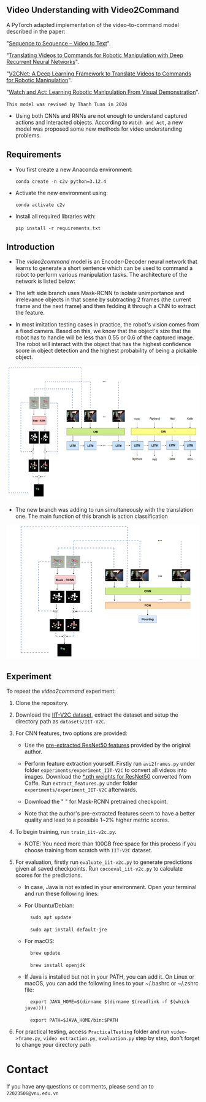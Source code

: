 ## Video Understanding with Video2Command

A PyTorch adapted implementation of the video-to-command model described in the paper:

"[Sequence to Sequence – Video to Text](https://arxiv.org/pdf/1505.00487)".

"[Translating Videos to Commands for Robotic Manipulation with Deep Recurrent Neural Networks](https://sites.google.com/site/video2command/)".

"[V2CNet: A Deep Learning Framework to Translate Videos to Commands for Robotic Manipulation](https://arxiv.org/pdf/1903.10869)".

"[Watch and Act: Learning Robotic Manipulation From Visual Demonstration](https://www.researchgate.net/publication/369127059_Watch_and_Act_Learning_Robotic_Manipulation_From_Visual_Demonstration)".

`This model was revised by Thanh Tuan in 2024`

- Using both CNNs and RNNs are not enough to understand captured actions and interacted objects. According to `Watch and Act`, a new model was proposed some new methods for video understanding problems.

## Requirements
- You first create a new Anaconda environment:

      conda create -n c2v python=3.12.4
- Activate the new environment using:

      conda activate c2v
- Install all required libraries with:

      pip install -r requirements.txt

## Introduction
- The *video2command* model is an Encoder-Decoder neural network that learns to generate a short sentence which can be used to command a robot to perform various manipulation tasks. The architecture of the network is listed below:
  
- The left side branch uses Mask-RCNN to isolate unimportance and irrelevance objects in that scene by subtracting 2 frames (the current frame and the next frame) and then fedding it through a CNN to extract the feature.
  
- In most imitation testing cases in practice, the robot's vision comes from a fixed camera. Based on this, we know that the object's size that the robot has to handle will be less than 0.55 or 0.6 of the captured image. The robot will interact with the object that has the highest confidence score in object detection and the highest probability of being a pickable object.

<p align="center">
  <picture>
    <img alt="image" src="https://github.com/TranThanhTuan2509/video2command-v2/blob/main/images/Translation.png "video2command"" width="600" height="350" style="max-width: 100%;">
  </picture>
</p>

- The new branch was adding to run simultaneously with the translation one. The main function of this branch is action classification

<p align="center">
  <picture>
    <img alt="image" src="https://github.com/TranThanhTuan2509/video2command-v2/blob/main/images/Classification.png "video2command"" width="600" height="350" style="max-width: 100%;">
  </picture>
</p>

## Experiment
To repeat the *video2command* experiment:
1. Clone the repository.

2. Download the [IIT-V2C dataset](https://sites.google.com/site/iitv2c/), extract the dataset and setup the directory path as `datasets/IIT-V2C`.

4. For CNN features, two options are provided:
     - Use the [pre-extracted ResNet50 features](https://drive.google.com/file/d/1Y_YKHB4Bw6MPXj05S36d1G_3rMx73Uv5/view?usp=sharing) provided by the original author.

     - Perform feature extraction yourself. Firstly run `avi2frames.py` under folder `experiments/experiment_IIT-V2C` to convert all videos into images. Download the [*.pth weights for ResNet50](https://github.com/ruotianluo/pytorch-resnet) converted from Caffe. Run `extract_features.py` under folder `experiments/experiment_IIT-V2C` afterwards.
       
     - Download the " " for Mask-RCNN pretrained checkpoint.
     
     - Note that the author's pre-extracted features seem to have a better quality and lead to a possible 1~2% higher metric scores.

5. To begin training, run `train_iit-v2c.py`.
   - NOTE: You need more than 100GB free space for this process if you choose training from scratch with `IIT-V2C` dataset.

7. For evaluation, firstly run `evaluate_iit-v2c.py` to generate predictions given all saved checkpoints. Run `cocoeval_iit-v2c.py` to calculate scores for the predictions.
      - In case, Java is not existed in your environment. Open your terminal and run these following lines:
        
      - For Ubuntu/Debian:
        
              sudo apt update
        
              sudo apt install default-jre
   
      - For macOS:
        
              brew update
        
              brew install openjdk
        
      - If Java is installed but not in your PATH, you can add it. On Linux or macOS, you can add the following lines to your ~/.bashrc or ~/.zshrc file:
        
              export JAVA_HOME=$(dirname $(dirname $(readlink -f $(which java))))
        
              export PATH=$JAVA_HOME/bin:$PATH
8. For practical testing, access `PracticalTesting` folder and run `video->frame.py`, `video extraction.py`, `evaluation.py` step by step, don't forget to change your directory path

# Contact
If you have any questions or comments, please send an to `22023506@vnu.edu.vn`

